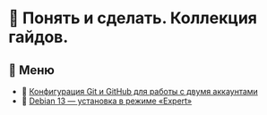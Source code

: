 # 📘 Понять и сделать. Коллекция гайдов.

## 📖 Меню
- 📜 [Конфигурация Git и GitHub для работы с двумя аккаунтами](docs/two-github-acc/video-cheat-sheet.md)
- 📜 [Debian 13 — установка в режиме «Expert»](docs/debian-13-expert-installation/debian-13-expert-installation.md)
